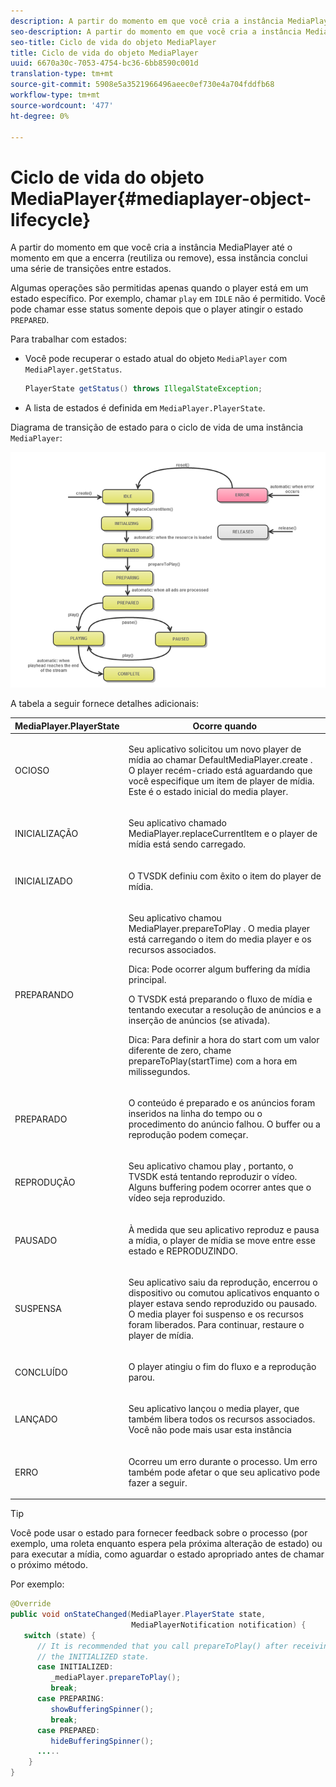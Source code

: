 ```yaml
---
description: A partir do momento em que você cria a instância MediaPlayer até o momento em que a encerra (reutiliza ou remove), essa instância conclui uma série de transições entre estados.
seo-description: A partir do momento em que você cria a instância MediaPlayer até o momento em que a encerra (reutiliza ou remove), essa instância conclui uma série de transições entre estados.
seo-title: Ciclo de vida do objeto MediaPlayer
title: Ciclo de vida do objeto MediaPlayer
uuid: 6670a30c-7053-4754-bc36-6bb8590c001d
translation-type: tm+mt
source-git-commit: 5908e5a3521966496aeec0ef730e4a704fddfb68
workflow-type: tm+mt
source-wordcount: '477'
ht-degree: 0%

---
```



# Ciclo de vida do objeto MediaPlayer{#mediaplayer-object-lifecycle}

A partir do momento em que você cria a instância MediaPlayer até o momento em que a encerra (reutiliza ou remove), essa instância conclui uma série de transições entre estados.

Algumas operações são permitidas apenas quando o player está em um estado específico. Por exemplo, chamar `play` em `IDLE` não é permitido. Você pode chamar esse status somente depois que o player atingir o estado `PREPARED`.

Para trabalhar com estados:

* Você pode recuperar o estado atual do objeto `MediaPlayer` com `MediaPlayer.getStatus`.

   ```java
   PlayerState getStatus() throws IllegalStateException;
   ```

* A lista de estados é definida em `MediaPlayer.PlayerState`.

Diagrama de transição de estado para o ciclo de vida de uma instância `MediaPlayer`:
<!--<a id="fig_1C55DE3F186F4B36AFFDCDE90379534C"></a>-->

![](assets/player-state-transitions-diagram-android_1.2_web.png)

A tabela a seguir fornece detalhes adicionais:

<table id="table_426F0093E4214EA88CD72A7796B58DFD"> 
 <thead> 
  <tr> 
   <th colname="col1" class="entry"> MediaPlayer.PlayerState </th> 
   <th colname="col2" class="entry"> Ocorre quando </th> 
  </tr> 
 </thead>
 <tbody> 
  <tr> 
   <td colname="col1"> <span class="codeph"> OCIOSO  </span> </td> 
   <td colname="col2"> <p>Seu aplicativo solicitou um novo player de mídia ao chamar <span class="codeph"> DefaultMediaPlayer.create </span>. O player recém-criado está aguardando que você especifique um item de player de mídia. Este é o estado inicial do media player. </p> </td> 
  </tr> 
  <tr> 
   <td colname="col1"> <span class="codeph"> INICIALIZAÇÃO  </span> </td> 
   <td colname="col2"> <p>Seu aplicativo chamado <span class="codeph"> MediaPlayer.replaceCurrentItem </span> e o player de mídia está sendo carregado. </p> </td> 
  </tr> 
  <tr> 
   <td colname="col1"> <span class="codeph"> INICIALIZADO  </span> </td> 
   <td colname="col2"> <p>O TVSDK definiu com êxito o item do player de mídia. </p> </td> 
  </tr> 
  <tr> 
   <td colname="col1"> <span class="codeph"> PREPARANDO  </span> </td> 
   <td colname="col2"> <p>Seu aplicativo chamou <span class="codeph"> MediaPlayer.prepareToPlay </span>. O media player está carregando o item do media player e os recursos associados. </p> <p>Dica:  Pode ocorrer algum buffering da mídia principal. </p> <p>O TVSDK está preparando o fluxo de mídia e tentando executar a resolução de anúncios e a inserção de anúncios (se ativada). </p> <p>Dica:  Para definir a hora do start com um valor diferente de zero, chame <span class="codeph"> prepareToPlay(startTime) </span> com a hora em milissegundos. </p> </td> 
  </tr> 
  <tr> 
   <td colname="col1"> <span class="codeph"> PREPARADO  </span> </td> 
   <td colname="col2"> <p>O conteúdo é preparado e os anúncios foram inseridos na linha do tempo ou o procedimento do anúncio falhou. O buffer ou a reprodução podem começar. </p> </td> 
  </tr> 
  <tr> 
   <td colname="col1"> <span class="codeph"> REPRODUÇÃO  </span> </td> 
   <td colname="col2"> <p>Seu aplicativo chamou <span class="codeph"> play </span>, portanto, o TVSDK está tentando reproduzir o vídeo. Alguns buffering podem ocorrer antes que o vídeo seja reproduzido. </p> </td> 
  </tr> 
  <tr> 
   <td colname="col1"> <span class="codeph"> PAUSADO  </span> </td> 
   <td colname="col2"> <p>À medida que seu aplicativo reproduz e pausa a mídia, o player de mídia se move entre esse estado e REPRODUZINDO. </p> </td> 
  </tr> 
  <tr> 
   <td colname="col1"> <span class="codeph"> SUSPENSA  </span> </td> 
   <td colname="col2"> <p>Seu aplicativo saiu da reprodução, encerrou o dispositivo ou comutou aplicativos enquanto o player estava sendo reproduzido ou pausado. O media player foi suspenso e os recursos foram liberados. Para continuar, restaure o player de mídia. </p> </td> 
  </tr> 
  <tr> 
   <td colname="col1"> <span class="codeph"> CONCLUÍDO  </span> </td> 
   <td colname="col2"> <p>O player atingiu o fim do fluxo e a reprodução parou. </p> </td> 
  </tr> 
  <tr> 
   <td colname="col1"> <span class="codeph"> LANÇADO  </span> </td> 
   <td colname="col2"> <p>Seu aplicativo lançou o media player, que também libera todos os recursos associados. Você não pode mais usar esta instância </p> </td> 
  </tr> 
  <tr> 
   <td colname="col1"> <span class="codeph"> ERRO  </span> </td> 
   <td colname="col2"> <p>Ocorreu um erro durante o processo. Um erro também pode afetar o que seu aplicativo pode fazer a seguir. </p> </td> 
  </tr> 
 </tbody> 
</table>

>[!TIP]
>
>Você pode usar o estado para fornecer feedback sobre o processo (por exemplo, uma roleta enquanto espera pela próxima alteração de estado) ou para executar a mídia, como aguardar o estado apropriado antes de chamar o próximo método.

Por exemplo:

```java
@Override 
public void onStateChanged(MediaPlayer.PlayerState state,  
                           MediaPlayerNotification notification) { 
   switch (state) { 
      // It is recommended that you call prepareToPlay() after receiving  
      // the INITIALIZED state. 
      case INITIALIZED: 
         _mediaPlayer.prepareToPlay(); 
         break; 
      case PREPARING: 
         showBufferingSpinner(); 
         break; 
      case PREPARED: 
         hideBufferingSpinner(); 
      ..... 
    } 
}
```


